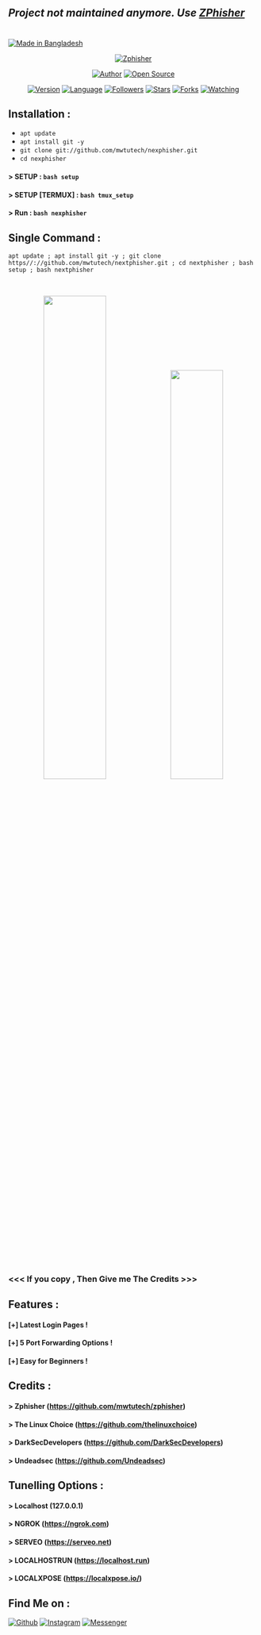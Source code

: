## ***Project not maintained anymore. Use [ZPhisher](https://github.com/mwtutech/zphisher)***
#
#

<p align="left">
<a href="#"><img title="Made in Bangladesh" src="https://img.shields.io/badge/MADE%20IN-BANGLADESH-green?colorA=%23ff0000&colorB=%23017e40&style=for-the-badge"></a>
</p>
<p align="center">
<a href="#"><img title="Zphisher" src="https://raw.githubusercontent.com/mwtutech/release-download/master/images/banner/nexphisher.png"></a>
</p>
<p align="center">
<a href="https://github.com/mwtutech"><img title="Author" src="https://img.shields.io/badge/Author-mwtutech-red.svg?style=for-the-badge&logo=github"></a>
<a href="#"><img title="Open Source" src="https://img.shields.io/badge/Open%20Source-%E2%9D%A4-green?style=for-the-badge"></a>
</p>
<p align="center">
<a href="#"><img title="Version" src="https://img.shields.io/badge/Version-1.0-green.svg?style=flat-square"></a>
<a href="#"><img title="Language" src="https://badges.frapsoft.com/bash/v1/bash.png?v=103"></a>
<a href="https://github.com/mwtutech/followers"><img title="Followers" src="https://img.shields.io/github/followers/mwtutech?color=blue&style=flat-square"></a>
<a href="https://github.com/mwtutech/nexphisher/stargazers/"><img title="Stars" src="https://img.shields.io/github/stars/mwtutech/nexphisher?color=red&style=flat-square"></a>
<a href="https://github.com/mwtutech/nexphisher/network/members"><img title="Forks" src="https://img.shields.io/github/forks/mwtutech/nexphisher?color=red&style=flat-square"></a>
<a href="https://github.com/mwtutech/nexphisher/watchers"><img title="Watching" src="https://img.shields.io/github/watchers/mwtutech/nexphisher?label=Watchers&color=blue&style=flat-square"></a>
</p>

## Installation :

* `apt update`
* `apt install git -y`
* `git clone git://github.com/mwtutech/nexphisher.git`
* `cd nexphisher`
#### > SETUP : `bash setup`
#### > SETUP [TERMUX] : `bash tmux_setup`
#### > Run : `bash nexphisher`

## Single Command :
```
apt update ; apt install git -y ; git clone https//://github.com/mwtutech/nextphisher.git ; cd nextphisher ; bash setup ; bash nextphisher
```
<br>
<p align="center">
<img width="50%" src="https://raw.githubusercontent.com/mwtutech/release-download/master/images/nexphisher1.png"/>
<img width="46%" src="https://raw.githubusercontent.com/mwtutech/release-download/master/images/nexphisher2.png"/>

### <<< If you copy , Then Give me The Credits >>>

## Features :
#### [+] Latest Login Pages !
#### [+] 5 Port Forwarding Options !
#### [+] Easy for Beginners !

## Credits :
#### > Zphisher (https://github.com/mwtutech/zphisher)
#### > The Linux Choice (https://github.com/thelinuxchoice)
#### > DarkSecDevelopers (https://github.com/DarkSecDevelopers)
#### > Undeadsec (https://github.com/Undeadsec)

## Tunelling Options :
#### > Localhost (127.0.0.1)
#### > NGROK (https://ngrok.com)
#### > SERVEO (https://serveo.net)
#### > LOCALHOSTRUN (https://localhost.run)
#### > LOCALXPOSE (https://localxpose.io/)

## Find Me on :
[![Github](https://img.shields.io/badge/Github-MWTU-TECH-green?style=for-the-badge&logo=github)](https://github.com/mwtutech)
[![Instagram](https://img.shields.io/badge/IG-%40mwtuofficial-red?style=for-the-badge&logo=instagram)](https://www.instagram.com/mwtuofficial)
[![Messenger](https://img.shields.io/badge/Chat-Messenger-blue?style=for-the-badge&logo=messenger)](https://m.me/mwtuofficial.official)


